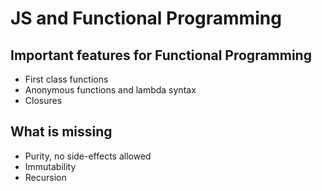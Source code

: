 # JS and Functional Programming
## Important features for Functional Programming
- First class functions
- Anonymous functions and lambda syntax
- Closures

## What is missing
- Purity, no side-effects allowed
- Immutability 
- Recursion

